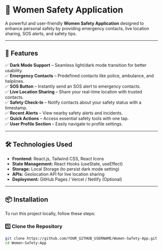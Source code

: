# 🚀 Women Safety Application

A powerful and user-friendly **Women Safety Application** designed to enhance personal safety by providing emergency contacts, live location sharing, SOS alerts, and safety tips.

---

## 📜 Features  

✅ **Dark Mode Support** – Seamless light/dark mode transition for better usability.  
✅ **Emergency Contacts** – Predefined contacts like police, ambulance, and helplines.  
✅ **SOS Button** – Instantly send an SOS alert to emergency contacts.  
✅ **Live Location Sharing** – Share your real-time location with trusted contacts.  
✅ **Safety Check-In** – Notify contacts about your safety status with a timestamp.  
✅ **Recent Alerts** – View nearby safety alerts and incidents.  
✅ **Quick Actions** – Access essential safety tools with one tap.  
✅ **User Profile Section** – Easily navigate to profile settings.  

---

## 🛠️ Technologies Used  

- **Frontend:** React.js, Tailwind CSS, React Icons  
- **State Management:** React Hooks (useState, useEffect)  
- **Storage:** Local Storage (to persist dark mode setting)  
- **APIs:** Geolocation API for live location sharing  
- **Deployment:** GitHub Pages / Vercel / Netlify (Optional)  

---

## 📦 Installation  

To run this project locally, follow these steps:  

### **1️⃣ Clone the Repository**  
```sh
git clone https://github.com/YOUR_GITHUB_USERNAME/Women-Safety-App.git
cd Women-Safety-App
